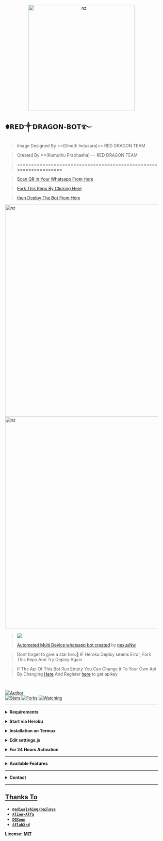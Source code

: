 <p align="center">
<img src="https://i.ibb.co/CwffZ61/20220605-104552.jpg" alt="nz" width="350"/>
</p>

## ☬𝗥𝗘𝗗༒𝗗𝗥𝗔𝗚𝗢𝗡-𝗕𝗢𝗧࿐

> Image Designed By  ==(Dineth Indusara)== RED DRAGON TEAM

> Created By ==(Kumuthu Prabhasha)== RED DRAGON TEAM

>==================================================================

> [Scan QR In Your Whatsapp From Here](https://replit.com/@nexusNw/Md-Scanner?outputonly=1&lite=1)
 
> [Fork This Repo By Clicking Here](https://github.com/prabhasha2006/Queen--Elsa/fork)
 
> [then Deploy The Bot From Here](https://heroku.com/deploy)

<img src="https://i.ibb.co/ckTLCjj/image-downloader-1654443712641.gif" alt="nz" width="700"/>

<img src="https://i.ibb.co/6tCrPD6/image-downloader-1654443961039.gif" alt="nz" width="700"/>

> <a href="https://youtu.be/W-QCp2fWRTo"><img src="https://img.shields.io/badge/Tutorial-Video-ff0000?style=for-the-badge&logo=youtube&logoColor=ff000000&link=https://www.youtube.com/c/BOTINDO" /><br>

> [Automated Multi Device whatsapp bot created](https://github.com/nexusNw/Gojo-Satoru) by [nexusNw](github.com/nexusNw)

> Dont forget to give a star bro.🥲 IF Heroku Deploy seems Error, Fork This Repo And Try Deploy Again

> If The Api Of This Bot Run Empty You Can Change it To Your Own Api By Changing [Here](https://github.com/nexusNw/Gojo-Satoru/blob/master/settings.js#L18) And Register [here](https://zenzapis.xyz/) to get apikey


</br>

<a href="https://github.com/nexusNw"><img title="Author" src="https://img.shields.io/badge/Author-nexusNw-blue.svg?color=54aeff&style=for-the-badge&logo=github" /></a>  
<a href="https://github.com/nexusNw/Gojo-Satoru"><img title="Stars" src="https://img.shields.io/github/stars/nexusNw/Gojo-Satoru?color=54aeff&style=flat-square" /></a>
<a href="https://github.com/nexusNw/Gojo-Satoru/network/members"><img title="Forks" src="https://img.shields.io/github/forks/nexusNw/Gojo-Satoru?color=54aeff&style=flat-square" /></a>
<a href="https://github.com/nexusNw/Gojo-Satoru/watchers"><img title="Watching" src="https://img.shields.io/github/watchers/nexusNw/Gojo-Satoru?label=watchers&color=54aeff&style=flat-square" /></a> <br>

---

<!-- Requirements -->
<b><details><summary>Requirements</summary></b>
* Some Text Editor
* [Node JS](https://nodejs.org/en/)
* [Git](https://git-scm.com/downloads)
* [FFMPEG](https://ffmpeg.org/download.html)
  
```bash
Add FFmpeg to PATH environment variable
```
</details>


<!-- Start via Heroku -->
<b><details><summary>Start via Heroku</summary></b>

* Scan QR In Your Whatsapp From [Here](https://replit.com/@nexusNw/Md-Scanner?outputonly=1&lite=1)
* Fork This Repo By Clicking [Here](https://github.com/prabhasha2006/Queen--Elsa/fork)
* then Deploy The Bot From [Here](https://heroku.com/deploy)
* Wait 5-10 Min To Deploy 
* After Deploying On The Worker And Check The Logs

</details>



<!-- Installation via Termux -->
<b><details><summary>Installation on Termux</summary></b>
```bash
> apt update
> apt upgrade
> pkg update && pkg upgrade
> pkg install bash
> pkg install libwebp
> pkg install git -y
> pkg install nodejs -y 
> pkg install ffmpeg -y 
> pkg install wget
> pkg install imagemagick -y
> git clone https://github.com/nexusNw/Gojo-Satoru
> cd Gojo-Satoru
> npm install
```
</details>

<!-- Edit -->
<b><details><summary>Edit settings.js</summary></b>
```bash
global.APIKeys = {
	'https://zenzapis.xyz': 'YOURAPIKEY',
}
  
global.owner = ["9181XXXXXX"]
global.ownername = ["YourName"]
```
</details>


<!-- 24hrs-->
<b><details><summary>For 24 Hours Activation</summary></b>

```bash
npm i -g pm2 && pm2 start index.js && pm2 save && pm2 logs
```

</details>

----


<b><details><summary>Available Features</summary><br>
	
| Features |  Availability |
| :------: |  :----------: |
|   Convert     |       ✅     |
|   Database     |       ✅     |
|   Owner     |       ✅    |
|   Islami     |       ✅     |
|   Downloader     |       ✅     |
|   Webzone     |       ✅[      |
|   Searching     |       ✅      |
|   Textpro     |       ✅      |
|   Ephoto     |       ✅     |
|   Anime Web     |       ✅      |
|   Stalker     |       ✅      |
|   Random Text     |       ✅     |
|   Random Image     |       ✅     |
|   Nekos Life     |       ✅      |
|   More Nsfw     |       ✅      |
|   Creator     |       ✅      |

</details>


----

<!-- Contact Owner -->
<b><details><summary>Contact</summary></b>

## ```Connect With Me```
<p align="center">
<a href="https://wa.me/918129624000"><img src="https://img.shields.io/badge/Contact Nexus-25D366?style=for-the-badge&logo=whatsapp&logoColor=white" />
<a href="https://youtube.com/channel/UCqoUjPvDdb0kjXNYdvPPpHQ"><img src="https://img.shields.io/badge/Subscribe Nexus-ff0000?style=for-the-badge&logo=youtube&logoColor=ff000000&link=https://www.youtube.com/c/BOTINDO" /><br>
</p>

</details>


</details><hr>

## Thanks To
* [`@adiwajshing/baileys`](https://github.com/adiwajshing/baileys)
* [`Alien-Alfa`](https://github.com/Alien-Alfa)
* [`DGXeon`](https://github.com/DGXeon)
* [`AflahXrd`](https://github.com/nexusNw)


License: [MIT](https://github.com/Gojo-Satoru/LICENSE)
